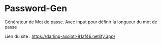 # Password-Gen
Générateur de Mot de passe. Avec input pour définir la longueur du mot de passe

Lien du site : https://darling-axolotl-81af46.netlify.app/
